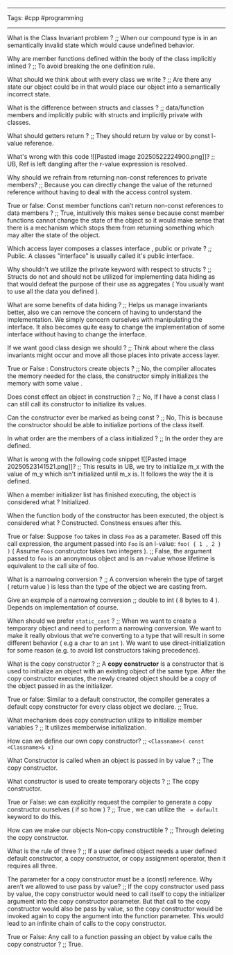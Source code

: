 ___
Tags: #cpp #programming
___

What is the Class Invariant problem ? ;; When our compound type is in an semantically invalid state which would cause undefined behavior. 

Why are member functions defined within the body of the class implicitly inlined ? ;; To avoid breaking the one definition rule. 

What should we think about with every class we write ? ;; Are there any state our object could be in that would place our object into a semantically incorrect state. 


What is the difference between structs and classes ? ;; data/function members and implicitly public with structs and implicitly private with classes. 

What should getters return ? ;; They should return by value or by const l-value reference. 


What's wrong with this code ![[Pasted image 20250522224900.png]]? ;; UB, Ref is left dangling after the r-value expression is resolved. 

Why should we refrain from returning non-const references to private members? ;; Because you can directly change the value of the returned reference without having to deal with the access control system. 

True or false: Const member functions can’t return non-const references to data members ? ;; True, intuitively this makes sense because const member functions cannot change the state of the object so it would make sense that there is a mechanism which stops them from returning something which may alter the state of the object. 

Which access layer composes a classes interface , public or private ? ;; Public. A classes "interface" is usually called it's public interface. 

Why shouldn't we utilize the private keyword with respect to structs ? ;; Structs do not and should not be utilized for implementing data hiding as that would defeat the purpose of their use as aggregates ( You usually want to use all the data you defined ). 

What are some benefits of data hiding ? ;; Helps us manage invariants better, also we can remove the concern of having to understand the implementation. We simply concern ourselves with manipulating the interface. It also becomes quite easy to change the implementation of some interface without having to change the interface. 

If we want good class design we should ? ;; Think about where the class invariants might occur and move all those places into private access layer. 


True or False : Constructors create objects ? ;; No, the compiler allocates the memory needed for the class, the constructor simply initializes the memory with some value . 

Does const effect an object in construction ? ;; No, If I have a const class I can still call its constructor to initialize its values. 

Can the constructor ever be marked as being const ? ;; No, This is because the constructor should be able to initialize portions of the class itself. 

In what order are the members of a class initialized ? ;; In the order they are defined. 


What is wrong with the following code snippet ![[Pasted image 20250523141521.png]]? ;; This results in UB, we try to initialize m_x with the value of m_y which isn't initialized until m_x is. It follows the way the it is defined. 

When a member initializer list has finished executing, the object is considered what ? Initialized.

When the function body of the constructor has been executed, the object is considered what ? Constructed. Constness ensues after this. 


True or false: Suppose `foo` takes in class `Foo` as a parameter. Based off this call expression, the argument passed into `Foo` is an l-value: `foo( { 1 , 2 } )` ( Assume `Foos` constructor takes two integers ). ;; False, the argument passed to `foo` is an anonymous object and is an r-value whose lifetime is equivalent to the call site of foo. 


What is a narrowing conversion ? ;; A conversion wherein the type of target ( return value ) is less than the type of the object we are casting from. 

Give an example of a narrowing conversion ;; double to int ( 8 bytes to 4 ). Depends on implementation of course. 

When should we prefer `static_cast` ? ;; When we want to create a temporary object and need to perform a narrowing conversion. We want to make it really obvious that we're converting to a type that will result in some different behavior ( e.g a `char` to an `int` ). We want to use direct-initialization for some reason (e.g. to avoid list constructors taking precedence).

What is the copy constructor ? ;; A **copy constructor** is a constructor that is used to initialize an object with an existing object of the same type. After the copy constructor executes, the newly created object should be a copy of the object passed in as the initializer.

True or false: Similar to a default constructor, the compiler generates a default copy constructor for every class object we declare. ;; True. 


What mechanism does copy construction utilize to initialize member variables ? ;; It utilizes memberwise initialization. 

How can we define our own copy constructor? ;; `<Classname>( const <Classname>& x)`


What Constructor is called when an object is passed in by value ? ;; The copy constructor. 

What constructor is used to create temporary objects ? ;; The copy constructor. 

True or False: we can explicitly request the compiler to generate a copy constructor ourselves ( if so how ) ? ;; True , we can utilize the ` = default` keyword to do this.


How can we make our objects Non-copy constructible ? ;; Through deleting the copy constructor. 

What is the rule of three ? ;;  If a user defined object needs a user defined default constructor, a copy constructor, or copy assignment operator, then it requires all three.

The parameter for a copy constructor must be a (const) reference. Why aren’t we allowed to use pass by value? ;; If the copy constructor used pass by value, the copy constructor would need to call itself to copy the initializer argument into the copy constructor parameter. But that call to the copy constructor would also be pass by value, so the copy constructor would be invoked again to copy the argument into the function parameter. This would lead to an infinite chain of calls to the copy constructor.

True or False: Any call to a function passing an object by value calls the copy constructor ? ;; True. 